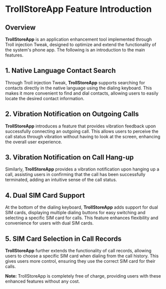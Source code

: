 # TrollStoreApp Feature Introduction

## Overview
**TrollStoreApp** is an application enhancement tool implemented through Troll injection Tweak, designed to optimize and extend the functionality of the system's phone app. The following is an introduction to the main features.

## 1. Native Language Contact Search
Through Troll injection Tweak, **TrollStoreApp** supports searching for contacts directly in the native language using the dialing keyboard. This makes it more convenient to find and dial contacts, allowing users to easily locate the desired contact information.

## 2. Vibration Notification on Outgoing Calls
**TrollStoreApp** introduces a feature that provides vibration feedback upon successfully connecting an outgoing call. This allows users to perceive the call status through vibration without having to look at the screen, enhancing the overall user experience.

## 3. Vibration Notification on Call Hang-up
Similarly, **TrollStoreApp** provides a vibration notification upon hanging up a call, assisting users in confirming that the call has been successfully terminated, adding an intuitive sense of the call status.

## 4. Dual SIM Card Support
At the bottom of the dialing keyboard, **TrollStoreApp** adds support for dual SIM cards, displaying multiple dialing buttons for easy switching and selecting a specific SIM card for calls. This feature enhances flexibility and convenience for users with dual SIM cards.

## 5. SIM Card Selection in Call Records
**TrollStoreApp** further extends the functionality of call records, allowing users to choose a specific SIM card when dialing from the call history. This gives users more control, ensuring they use the correct SIM card for their calls.

**Note:** TrollStoreApp is completely free of charge, providing users with these enhanced features without any cost.

